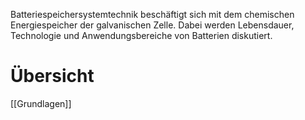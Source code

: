 Batteriespeichersystemtechnik beschäftigt sich mit dem chemischen Energiespeicher der galvanischen Zelle. Dabei werden Lebensdauer, Technologie und Anwendungsbereiche von Batterien diskutiert.


# Übersicht
[[Grundlagen]]